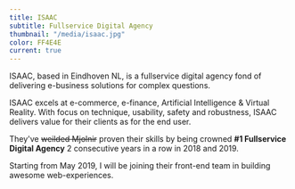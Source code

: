 ```yaml
---
title: ISAAC
subtitle: Fullservice Digital Agency
thumbnail: "/media/isaac.jpg"
color: FF4E4E
current: true
---
```


ISAAC, based in Eindhoven NL, is a fullservice digital agency fond of delivering  e-business solutions for complex questions.

ISAAC excels at e-commerce, e-finance, Artificial Intelligence & Virtual Reality. With focus on technique, usability, safety and robustness, ISAAC delivers value for their clients as for the end user.

They've ~~weilded Mjolnir~~ proven their skills by being crowned **#1 Fullservice Digital Agency** 2 consecutive years in a row in 2018 and 2019.

Starting from May 2019, I will be joining their front-end team in building awesome web-experiences.
